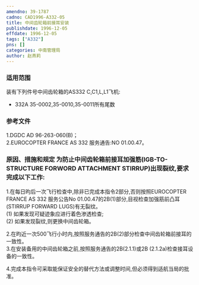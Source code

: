 ```yaml
---
amendno: 39-1787  
cadno: CAD1996-A332-05  
title: 中间齿轮箱前接耳安装  
publishdate: 1996-12-05  
effdate: 1996-12-05  
tags: ["A332"]  
pns: []  
categories: 中南管理局  
author: 赵燕莉  
---
```

  
### 适用范围  
装有下列件号中间齿轮箱的AS332 C,C1,L,L1飞机:
- 332A 35-0002,35-0010,35-0011所有尾数  
  
<!--more-->  
### 参考文件  
1.DGDC AD 96-263-060(B)；  
    2.EUROCOPTER FRANCE AS 332 服务通告:NO 01.00.47。  
  
### 原因、措施和规定 为防止中间齿轮箱前接耳加强筋(IGB-TO-STRUCTURE FORWORD ATTACHMENT STIRRUP)出现裂纹,要求完成以下工作:  
  1.在每日昀后一次飞行检查中,除非已完成本指令2部分,否则按照EUROCOPTER FRANCE AS 332 服务公告No 01.00.47的2B(1)部分,目视检查加强筋前凸耳(STIRRUP FORWARD LUGS)有无裂纹。  
(1) 如果发现可疑迹象应进行着色渗透检查;  
(2) 如果发现裂纹,则更换中间齿轮箱。  
  
  2.在昀近一次500飞行小时内,按照服务通告的2B(2)部分检查中间齿轮箱前接耳的一致性。  
  3.在安装备用的中间齿轮箱之前,按照服务通告的2B(2.1.1)或2B (2.1.2a)检查接耳设备的一致性。  
  
  
  4.完成本指令可采取能保证安全的替代方法或调整时间,但必须得到适航当局的批准。  
